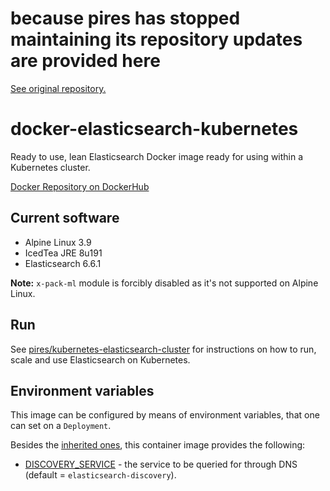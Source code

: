 # because pires has stopped maintaining its repository updates are provided here

[See original repository.](https://github.com/pires/docker-elasticsearch-kubernetes)

# docker-elasticsearch-kubernetes

Ready to use, lean Elasticsearch Docker image ready for using within a Kubernetes cluster.

[Docker Repository on DockerHub](https://hub.docker.com/r/commerceexperts/docker-elasticsearch-kubernetes)

## Current software

* Alpine Linux 3.9
* IcedTea JRE 8u191
* Elasticsearch 6.6.1

**Note:** `x-pack-ml` module is forcibly disabled as it's not supported on Alpine Linux.

## Run

See [pires/kubernetes-elasticsearch-cluster](https://github.com/pires/kubernetes-elasticsearch-cluster) for instructions on how to run, scale and use Elasticsearch on Kubernetes.

## Environment variables

This image can be configured by means of environment variables, that one can set on a `Deployment`.

Besides the [inherited ones](https://github.com/pires/docker-elasticsearch#environment-variables), this container image provides the following:

* [DISCOVERY_SERVICE](https://www.elastic.co/guide/en/elasticsearch/reference/current/modules-discovery-zen.html#unicast) - the service to be queried for through DNS (default = `elasticsearch-discovery`).
